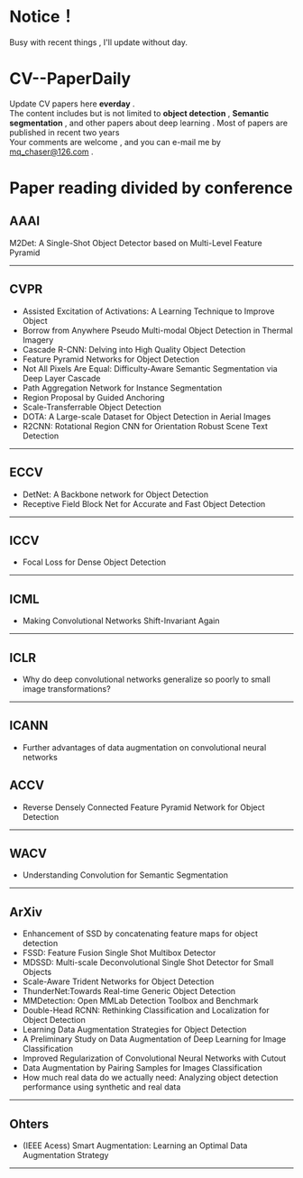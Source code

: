 # Notice！
Busy with recent things , I'll update without day.

# CV--PaperDaily
Update CV papers here **everday** .<br>
The content includes but is not limited to **object detection** , **Semantic segmentation** , and other papers about deep learning . Most of papers are published in recent two years <br>
Your comments are welcome , and you can e-mail me by <u>mq_chaser@126.com</u> .

# Paper reading divided by conference
## AAAI 
M2Det: A Single-Shot Object Detector based on Multi-Level Feature Pyramid  
<hr />

## CVPR
* Assisted Excitation of Activations: A Learning Technique to Improve Object    
* Borrow from Anywhere Pseudo Multi-modal Object Detection in Thermal Imagery  
* Cascade R-CNN: Delving into High Quality Object Detection   
* Feature Pyramid Networks for Object Detection   
* Not All Pixels Are Equal: Difficulty-Aware Semantic Segmentation via Deep Layer Cascade    
* Path Aggregation Network for Instance Segmentation  
* Region Proposal by Guided Anchoring    
* Scale-Transferrable Object Detection 
* DOTA: A Large-scale Dataset for Object Detection in Aerial Images
* R2CNN: Rotational Region CNN for Orientation Robust Scene Text Detection
<hr />



## ECCV
* DetNet: A Backbone network for Object Detection  
* Receptive Field Block Net for Accurate and Fast Object Detection  
<hr />



## ICCV
* Focal Loss for Dense Object Detection  
<hr />


## ICML
* Making Convolutional Networks Shift-Invariant Again     
<hr />


## ICLR
* Why do deep convolutional networks generalize so poorly to small image transformations?   
<hr />

## ICANN
* Further advantages of data augmentation on convolutional neural networks  

## ACCV
* Reverse Densely Connected Feature Pyramid Network for Object Detection   
<hr />

## WACV
* Understanding Convolution for Semantic Segmentation
<hr />

## ArXiv
* Enhancement of SSD by concatenating feature maps for object detection    
* FSSD: Feature Fusion Single Shot Multibox Detector   
* MDSSD: Multi-scale Deconvolutional Single Shot Detector for Small Objects    
* Scale-Aware Trident Networks for Object Detection  
* ThunderNet:Towards Real-time Generic Object Detection  
* MMDetection: Open MMLab Detection Toolbox and Benchmark  
* Double-Head RCNN: Rethinking Classification and Localization for Object Detection  
* Learning Data Augmentation Strategies for Object Detection  
* A Preliminary Study on Data Augmentation of Deep Learning for Image Classification  
* Improved Regularization of Convolutional Neural Networks with Cutout
* Data Augmentation by Pairing Samples for Images Classification
* How much real data do we actually need: Analyzing object detection performance
  using synthetic and real data
<hr />

## Ohters
* (IEEE Acess) Smart Augmentation: Learning an Optimal Data Augmentation Strategy
<hr />
